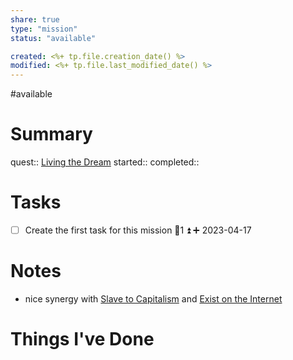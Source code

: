 ```yaml
---
share: true
type: "mission"
status: "available"

created: <%+ tp.file.creation_date() %> 
modified: <%+ tp.file.last_modified_date() %>
---
```

#available 
# Summary
quest:: [Living the Dream](./Living%20the%20Dream.md)
started:: 
completed::
# Tasks
- [ ] Create the first task for this mission 🥄1 ⏫ ➕ 2023-04-17

# Notes
- nice synergy with [Slave to Capitalism](./Slave%20to%20Capitalism.md) and [Exist on the Internet](./Exist%20on%20the%20Internet.md)
# Things I've Done